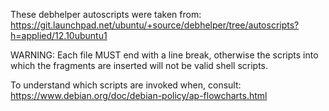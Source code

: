 These debhelper autoscripts were taken from:
https://git.launchpad.net/ubuntu/+source/debhelper/tree/autoscripts?h=applied/12.10ubuntu1

WARNING: Each file MUST end with a line break, otherwise the scripts into which
the fragments are inserted will not be valid shell scripts.

To understand which scripts are invoked when, consult:
https://www.debian.org/doc/debian-policy/ap-flowcharts.html